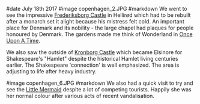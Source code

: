 #date July 18th 2017
#image copenhagen_2.JPG
#markdown
We went to see the impressive [Frederiksborg Castle](http://dnm.dk/uk/forside.htm)
in Hellir&oslash;d which had to be rebuilt after a monarch set it alight because his mistress felt cold.
An important place for Denmark and its nobility - the large chapel had plaques for people
honoured by Denmark.
The gardens made me think of Wonderland in [Once Upon A Time](https://abc.go.com/shows/once-upon-a-time).

We also saw the outside of
[Kronborg Castle](http://kongeligeslotte.dk/en/palaces-and-gardens/kronborg-castle.html)
which became Elsinore for Shakespeare's "Hamlet" despite the historical Hamlet living
centuries earlier. The Shakespeare 'connection' is well emphasized. The area is
adjusting to life after heavy industry.

#image copenhagen_6.JPG
#markdown
We also had a quick visit to try and see
the [Little Mermaid](https://www.visitcopenhagen.com/copenhagen/little-mermaid-gdk586951)
despite a lot of competing tourists. Happily she was her normal colour after various
acts of recent vandalisation.
